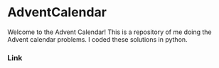 # AdventCalendar
Welcome to the Advent Calendar!
This is a repository of me doing the Advent calendar problems. I coded these solutions in python.
### Link

